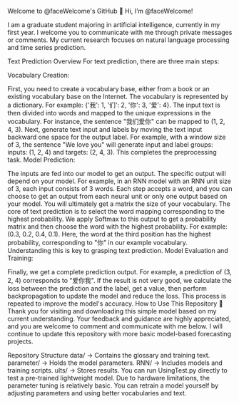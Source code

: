 Welcome to @faceWelcome's GitHub
👋 Hi, I’m @faceWelcome!

I am a graduate student majoring in artificial intelligence, currently in my first year. I welcome you to communicate with me through private messages or comments. My current research focuses on natural language processing and time series prediction.

Text Prediction Overview
For text prediction, there are three main steps:

Vocabulary Creation:

First, you need to create a vocabulary base, either from a book or an existing vocabulary base on the Internet. The vocabulary is represented by a dictionary. For example: {'我': 1, '们': 2, '你': 3, '爱': 4}. The input text is then divided into words and mapped to the unique expressions in the vocabulary. For instance, the sentence "我们爱你" can be mapped to (1, 2, 4, 3).
Next, generate text input and labels by moving the text input backward one space for the output label. For example, with a window size of 3, the sentence "We love you" will generate input and label groups: inputs: (1, 2, 4) and targets: (2, 4, 3). This completes the preprocessing task.
Model Prediction:

The inputs are fed into our model to get an output. The specific output will depend on your model. For example, in an RNN model with an RNN unit size of 3, each input consists of 3 words. Each step accepts a word, and you can choose to get an output from each neural unit or only one output based on your model.
You will ultimately get a matrix the size of your vocabulary. The core of text prediction is to select the word mapping corresponding to the highest probability. We apply Softmax to this output to get a probability matrix and then choose the word with the highest probability. For example: (0.3, 0.2, 0.4, 0.1). Here, the word at the third position has the highest probability, corresponding to "你" in our example vocabulary. Understanding this is key to grasping text prediction.
Model Evaluation and Training:

Finally, we get a complete prediction output. For example, a prediction of (3, 2, 4) corresponds to "爱你我". If the result is not very good, we calculate the loss between the prediction and the label, get a value, then perform backpropagation to update the model and reduce the loss. This process is repeated to improve the model's accuracy.
How to Use This Repository
👋 Thank you for visiting and downloading this simple model based on my current understanding. Your feedback and guidance are highly appreciated, and you are welcome to comment and communicate with me below. I will continue to update this repository with more basic model-based forecasting projects.

Repository Structure
data/ -> Contains the glossary and training text.
parameter/ -> Holds the model parameters.
RNN/ -> Includes models and training scripts.
ults/ -> Stores results.
You can run UsingTest.py directly to test a pre-trained lightweight model. Due to hardware limitations, the parameter tuning is relatively basic. You can retrain a model yourself by adjusting parameters and using better vocabularies and text.

